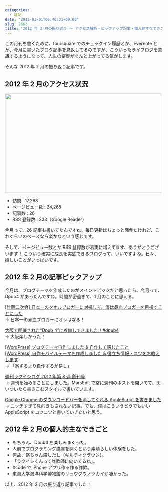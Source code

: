 ```yaml
---
categories:
  - 雑記
date: "2012-03-01T06:40:31+09:00"
slug: 2663
title: "2012 年 2 月の振り返り 〜 アクセス解析・ピックアップ記事・個人的主なできごと 〜"
---
```


この月刊を書くために、foursquare でのチェックイン履歴とか、Evernote とか、今月に書いたブログ記事を見返してるのですが、こういったライフログを意識するようになって、人生の密度がぐんと上がってる気がします。

そんな 2012 年 2 月の振り返り記事です。

## 2012 年 2 月のアクセス状況

<img alt="" src="/images/2012/03/2663_1.png" width="500" height="318">

- 訪問 : 17,268
- ページビュー数 : 24,265
- 記事数 : 26
- RSS 登録数 : 333（Google Reader）

今月って、26 記事も書いてたんですね。毎日更新はちょっと面倒だけれど、これぐらいのペースなら楽かなという感じです。

そして、ページビュー数とか RSS 登録数が着実に増えてます、ありがとうございます！ こういう確実に成長を実感できるブログって、いいですよね。日々、嬉しいことがいっぱいです。

## 2012 年 2 月の記事ピックアップ

今月は、ブログテーマを作成したのがメイントピックだと思ったら、今月って、Dpub4 があったんですね。時間が密過ぎて、1 月のことに思える。

[[竹蔵二次会] 日本一のタオルブロガーに対抗して、僕は鼻血ブロガーを目指すことにした](http://rakuishi.com/archives/2431/)  
→ 日本一の鼻血ブロガーにオレはなる！

[大阪で開催された“Dpub 4”に参加してきました！#dpub4](http://rakuishi.com/archives/2457/)  
→ 大阪楽しかった！

[[WordPrsss] ブログテーマ自作しました & 自作して感じたこと](http://rakuishi.com/archives/2492/)  
[[WordPress] 自作モバイルテーマを作成しました & 役立ち情報・コツをお教えします](http://rakuishi.com/archives/2618/)  
→ 「案ずるより自作するが易し」

[週刊ラクイシロク 2012 年第 8 週 創刊号](http://rakuishi.com/archives/2547/)  
→ 週刊を始めることにしました。MarsEdit で常に週刊のポストを開いてて、思いついたら書きこむスタイルで書いています。

[Google Chrome のダウンロードバーを消してくれる AppleScript を書きました](http://rakuishi.com/archives/2530/)  
→ ニッチすぎて見向きもされない記事。でも、僕はこういうどうでもいい AppleScript をコツコツと書いていきたいと思う。

## 2012 年 2 月の個人的主なできごと

- もちろん、Dpub4 を楽しみまくった。
- 人前でプログラミング講座を開くという素晴らしい体験をした。
- 何故、祭ちゃん殺したし（ギルティクラウン）。
- 「ラクイシくんって詐欺師に向いてるね」。
- Xcode で iPhone アプリ作る作る詐欺。
- 東海大学海洋科学博物館のリュウグウノツカイが凄かった。

以上、2012 年 2 月の振り返り記事でした！

